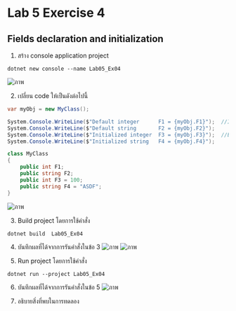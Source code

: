 # Lab 5 Exercise 4

## Fields declaration and initialization


1. สร้าง console application project

```
dotnet new console --name Lab05_Ex04
```
![ภาพ](https://github.com/AnchisaPhetnoi/03376836-OOP-2566-Lab-05/assets/144197034/dc64cf74-006f-447d-94a2-0db01ead8d43)

2. เปลี่ยน code ให้เป็นดังต่อไปนี้

```cs
var myObj = new MyClass();

System.Console.WriteLine($"Default integer      F1 = {myObj.F1}");  //Implicit fields initialization
System.Console.WriteLine($"Default string       F2 = {myObj.F2}");
System.Console.WriteLine($"Initialized integer  F3 = {myObj.F3}");  //Explicit field initialization
System.Console.WriteLine($"Initialized string   F4 = {myObj.F4}");

class MyClass
{
    public int F1;
    public string F2;
    public int F3 = 100;
    public string F4 = "ASDF";
}
```
![ภาพ](https://github.com/AnchisaPhetnoi/03376836-OOP-2566-Lab-05/assets/144197034/e581aca1-b005-482c-91ca-7d728b295b86)

3. Build project โดยการใช้คำสั่ง

```
dotnet build  Lab05_Ex04
```

4. บันทึกผลที่ได้จากการรันคำสั่งในข้อ 3
![ภาพ](https://github.com/AnchisaPhetnoi/03376836-OOP-2566-Lab-05/assets/144197034/599f2661-e82d-4cf0-9c19-066c865f37d5)
![ภาพ](https://github.com/AnchisaPhetnoi/03376836-OOP-2566-Lab-05/assets/144197034/fe8a26ce-58f4-4630-a494-4cec163a5ddc)


6. Run project โดยการใช้คำสั่ง

```
dotnet run --project Lab05_Ex04
```

6. บันทึกผลที่ได้จากการรันคำสั่งในข้อ 5
![ภาพ](https://github.com/AnchisaPhetnoi/03376836-OOP-2566-Lab-05/assets/144197034/39762aab-e0b4-4079-807e-fecd4b942692)


7. อธิบายสิ่งที่พบในการทดลอง


